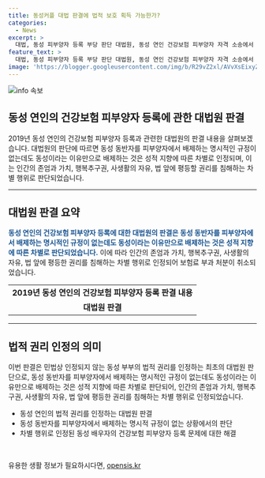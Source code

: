 ```yaml
---
title: 동성커플 대법 판결에 법적 보호 획득 가능한가?
categories:
  - News
excerpt: >
  대법, 동성 피부양자 등록 부당 판단 대법원, 동성 연인 건강보험 피부양자 자격 소송에서 원고 승소 확정. 대법 동성 차별, 인간 존엄 침해 판결. 국민건강보험법 명시 규정 없어 동성 배제 불법 판단. 사실혼 관계 동성 부부 법적 권리 인정한 최초 판결. 2019년 결혼식 올린 소성욱·김용민씨, 건강보험 피부양자 등록 거부 소송에서 이기고 큰 파장.
feature_text: >
  대법, 동성 피부양자 등록 부당 판단 대법원, 동성 연인 건강보험 피부양자 자격 소송에서 원고 승소 확정. 대법 동성 차별, 인간 존엄 침해 판결. 국민건강보험법 명시 규정 없어 동성 배제 불법 판단. 사실혼 관계 동성 부부 법적 권리 인정한 최초 판결. 2019년 결혼식 올린 소성욱·김용민씨, 건강보험 피부양자 등록 거부 소송에서 이기고 큰 파장.
image: 'https://blogger.googleusercontent.com/img/b/R29vZ2xl/AVvXsEixyZcFfHzMRdzZMjFBmAUKJYCLCGyLL1o632UiGVXcaFdKo_bkvkuCioo0uUKlGfBVcT3P84aROyZIXSBEx3Aw5nCQ3pTgDom1WDC4m8eifvWiAmWEEVb4x6G_l8C0QH225ldMjyaFvpxGEBGNO37VmDTDMHGhJPq73UglMfDca1-0aw/s1600/blogspot.png'
---
```


<p><img src="https://blogger.googleusercontent.com/img/b/R29vZ2xl/AVvXsEixyZcFfHzMRdzZMjFBmAUKJYCLCGyLL1o632UiGVXcaFdKo_bkvkuCioo0uUKlGfBVcT3P84aROyZIXSBEx3Aw5nCQ3pTgDom1WDC4m8eifvWiAmWEEVb4x6G_l8C0QH225ldMjyaFvpxGEBGNO37VmDTDMHGhJPq73UglMfDca1-0aw/s1600/blogspot.png" alt="info 속보" /></p>

<h2 data-ke-size="size26">동성 연인의 건강보험 피부양자 등록에 관한 대법원 판결</h2>

<p data-ke-size="size16">2019년 동성 연인의 건강보험 피부양자 등록과 관련한 대법원의 판결 내용을 살펴보겠습니다. 대법원의 판단에 따르면 동성 동반자를 피부양자에서 배제하는 명시적인 규정이 없는데도 동성이라는 이유만으로 배제하는 것은 성적 지향에 따른 차별로 인정되며, 이는 인간의 존엄과 가치, 행복추구권, 사생활의 자유, 법 앞에 평등할 권리를 침해하는 차별 행위로 판단되었습니다.</p>

<hr>

<h2 data-ke-size="size26">대법원 판결 요약</h2>

<p><b><span style="color: #1a5490;">동성 연인의 건강보험 피부양자 등록에 대한 대법원의 판결은 동성 동반자를 피부양자에서 배제하는 명시적인 규정이 없는데도 동성이라는 이유만으로 배제하는 것은 성적 지향에 따른 차별로 판단되었습니다.</span></b> 이에 따라 인간의 존엄과 가치, 행복추구권, 사생활의 자유, 법 앞에 평등한 권리를 침해하는 차별 행위로 인정되어 보험료 부과 처분이 취소되었습니다.</p>

<table>
    <tbody>
        <tr>
            <td style="text-align: center; height: 17px;"><b>2019년 동성 연인의 건강보험 피부양자 등록 판결 내용</b></td>
        </tr>
        <tr>
            <td style="text-align: center; height: 17px;"><b>대법원 판결</b></td>
        </tr>
    </tbody>
</table>

<hr>

<h2 data-ke-size="size26">법적 권리 인정의 의미</h2>

<p data-ke-size="size16">이번 판결은 민법상 인정되지 않는 동성 부부의 법적 권리를 인정하는 최초의 대법원 판단으로, 동성 동반자를 피부양자에서 배제하는 명시적인 규정이 없는데도 동성이라는 이유만으로 배제하는 것은 성적 지향에 따른 차별로 판단되어, 인간의 존엄과 가치, 행복추구권, 사생활의 자유, 법 앞에 평등한 권리를 침해하는 차별 행위로 인정되었습니다.</p>

<ul>
    <li>동성 연인의 법적 권리를 인정하는 대법원 판결</li>
    <li>동성 동반자를 피부양자에서 배제하는 명시적 규정이 없는 상황에서의 판단</li>
    <li>차별 행위로 인정된 동성 배우자의 건강보험 피부양자 등록 문제에 대한 해결</li>
</ul>

<p data-ke-size="size16">&nbsp;</p>
유용한 생활 정보가 필요하시다면, <a href="https://opensis.kr" rel="dofollow">opensis.kr</a>


